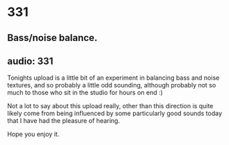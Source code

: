# 331
## Bass/noise balance.
audio: 331
---

Tonights upload is a little bit of an experiment in balancing bass and noise textures, and so probably a little odd sounding, although probably not so much to those who sit in the studio for hours on end :)

Not a lot to say about this upload really, other than this direction is quite likely come from being influenced by some particularly good sounds today that I have had the pleasure of hearing.

Hope you enjoy it.